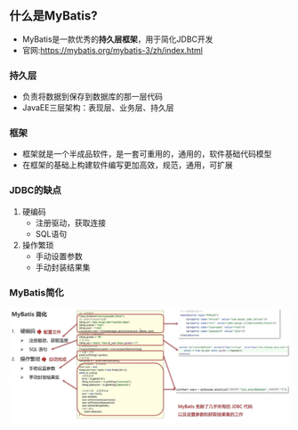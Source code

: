 ## 什么是MyBatis?
+ MyBatis是一款优秀的**持久层框架**，用于简化JDBC开发
+ 官网:https://mybatis.org/mybatis-3/zh/index.html
### 持久层
+ 负责将数据到保存到数据库的那一层代码
+ JavaEE三层架构：表现层、业务层、持久层
### 框架
+ 框架就是一个半成品软件，是一套可重用的，通用的，软件基础代码模型
+ 在框架的基础上构建软件编写更加高效，规范，通用，可扩展
### JDBC的缺点
1. 硬编码
   + 注册驱动，获取连接
   + SQL语句
2. 操作繁琐
   + 手动设置参数
   + 手动封装结果集

### MyBatis简化

![image-20230105011344165](../img/image-20230105011344165.png)


